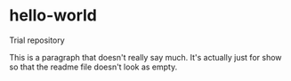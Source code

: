 # hello-world
Trial repository

This is a paragraph that doesn't really say much. It's actually just for show so that the readme file doesn't look as empty.
